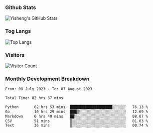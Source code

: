 ### Github Stats
![Yisheng's GitHub Stats](https://github-readme-stats-9qabuvhk1-gongyisheng.vercel.app/api?username=gongyisheng&count_private=true&show_icons=true)
### Tog Langs
![Top Langs](https://github-readme-stats-9qabuvhk1-gongyisheng.vercel.app/api/top-langs/?username=gongyisheng&layout=compact)
### Visitors
![Visitor Count](https://profile-counter.glitch.me/gongyisheng/count.svg)
### Monthly Development Breakdown
<!--START_SECTION:waka-->

```txt
From: 08 July 2023 - To: 07 August 2023

Total Time: 82 hrs 37 mins

Python       62 hrs 53 mins  ███████████████████░░░░░░   76.13 %
Go           10 hrs 29 mins  ███▒░░░░░░░░░░░░░░░░░░░░░   12.69 %
Markdown     6 hrs 40 mins   ██░░░░░░░░░░░░░░░░░░░░░░░   08.07 %
CSV          51 mins         ▒░░░░░░░░░░░░░░░░░░░░░░░░   01.03 %
Text         36 mins         ▒░░░░░░░░░░░░░░░░░░░░░░░░   00.74 %
```

<!--END_SECTION:waka-->
